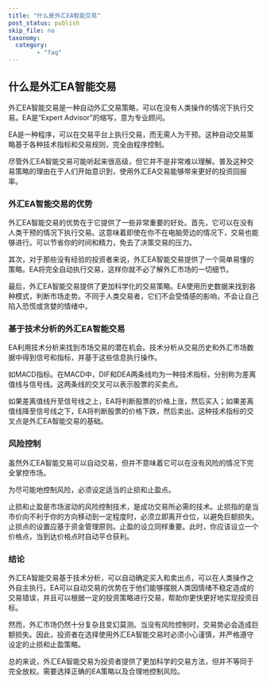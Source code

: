 ```yaml
---
title: "什么是外汇EA智能交易"
post_status: publish
skip_file: no
taxonomy:
  category:
        - "faq"
---
```


## 什么是外汇EA智能交易

外汇EA智能交易是一种自动外汇交易策略，可以在没有人类操作的情况下执行交易。EA是“Expert Advisor”的缩写，意为专业顾问。

EA是一种程序，可以在交易平台上执行交易，而无需人为干预。这种自动交易策略基于各种技术指标和交易规则，完全由程序控制。

尽管外汇EA智能交易可能听起来很高级，但它并不是非常难以理解。普及这种交易策略的理由在于人们开始意识到，使用外汇EA交易能够带来更好的投资回报率。

### 外汇EA智能交易的优势

外汇EA智能交易的优势在于它提供了一些非常重要的好处。首先，它可以在没有人类干预的情况下执行交易。这意味着即使在你不在电脑旁边的情况下，交易也能够进行。可以节省你的时间和精力，免去了决策交易的压力。

其次，对于那些没有经验的投资者来说，外汇EA智能交易提供了一个简单易懂的策略。EA将完全自动执行交易，这样你就不必了解外汇市场的一切细节。

最后，外汇EA智能交易提供了更加科学化的交易策略。EA使用历史数据来找到各种模式，判断市场走势。不同于人类交易者，它们不会受情感的影响，不会让自己陷入恐慌或贪婪的情绪中。

### 基于技术分析的外汇EA智能交易

EA利用技术分析来找到市场交易的潜在机会。技术分析从交易历史和外汇市场数据中得到信号和指标，并基于这些信息执行操作。

如MACD指标。在MACD中，DIF和DEA两条线均为一种技术指标，分别称为差离值线与信号线。这两条线的交叉可以表示股票的买卖点。

如果差离值线升至信号线之上，EA将判断股票的价格上涨，然后买入；如果差离值线降至信号线之下，EA将判断股票的价格下跌，然后卖出。这种技术指标的交叉点是外汇EA智能交易的基础。

### 风险控制

虽然外汇EA智能交易可以自动交易，但并不意味着它可以在没有风险的情况下完全掌控市场。

为尽可能地控制风险，必须设定适当的止损和止盈点。

止损和止盈是市场波动的风险控制技术，是成功交易所必需的技术。止损指的是当市价向不利于你的方向移动到一定程度时，必须立即离开仓位，以避免巨额损失。止损点的设置应基于资金管理原则。止盈的设立同样重要。此时，你应该设立一个价格点，当到达价格点时自动平仓获利。

### 结论

外汇EA智能交易基于技术分析，可以自动确定买入和卖出点，可以在人类操作之外自主执行。EA可以自动交易的优势在于他们能够摆脱人类因情绪不稳定造成的交易错误，并且可以根据一定的投资策略进行交易，帮助你更快更好地实现投资目标。

然而，外汇市场仍然十分复杂且变幻莫测。当没有风险控制时，交易势必会造成巨额损失。因此，投资者在选择使用外汇EA智能交易时必须小心谨慎，并严格遵守设定的止损和止盈策略。

总的来说，外汇EA智能交易为投资者提供了更加科学的交易方法，但并不等同于完全放权。需要选择正确的EA策略以及合理地控制风险。

